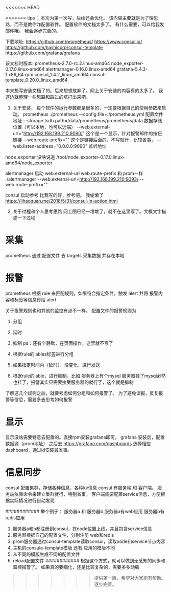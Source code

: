 <<<<<<< HEAD
 
=======
tips：
本次为第一次写，后续还会优化。
该内容主要就是为了理思路，而不是教你咋配置软件。
配置软件的文档太多了。 有什么需要，可以给我发邮件哦。
我会逐步完善的。

下载地址:
https://github.com/prometheus/
https://www.consul.io/
https://github.com/hashicorp/consul-template
https://github.com/grafana/grafana

该文档时版本:
prometheus-2.7.0-rc.2.linux-amd64
node_exporter-0.17.0.linux-amd64
alertmanager-0.16.0.linux-amd64
grafana-5.4.3-1.x86_64.rpm
consul_1.4.2_linux_amd64
consul-template_0.20.0_linux_amd64

本来想写安装文档了的。后来想想放弃了。网上关于安装的内容真的太多了。
我这边就整理一些思路和踩过的坑打出来吧。
1. 关于安装，
每个软件的运行参数都是很多的，一定要根据自己的使用参数来启动。
prometheus
./prometheus 
--config.file=./prometheus.yml 配置文件地址
--storage.tsdb.path=/data/prometheus/prometheus/data 数据存储位置（可以本地，也可以远端）
--web.external-url="http://192.168.199.210:9090/" 这个是一个显示，针对报警邮件的按钮链接
--web.route-prefix=""  这个是链接后面的，不写就行，比较省事，
--web.listen-address="0.0.0.0:9090" 监听地址


node_exporter 没啥说道
/root/node_exporter-0.17.0.linux-amd64/node_exporter

alertmanager 启动 web.external-url web.route-prefix 和 prom一样
./alertmanager --web.external-url=http://192.168.199.210:9093/ --web.route-prefix=""

consul 启动参考 比我写的好，参考吧。 我偷懒了
https://lihaoquan.me/2018/5/31/consul-in-action.html


2. 关于过程和个人思考思路
网上图已经一堆堆了，就不在这里写了。大概文字描述一下过程

# 采集
prometheus 通过 配置文件 去 targets 采集数据 并存在本地

# 报警
prometheus 根据 rule 来匹配规则，如果符合指定条件，触发 alert
并将 报警内容和标签等信息传给 alert

关于报警规则也和其他的监控有点不一样。
配置文件的报警规则为
1. 分组
2. 延时
3. 抑制
ps：还有个静默，在页面操作，这里就不写了

1. 根据rule的lables标签进行分组
2. 如果指定时间内（延时），没变化，进行发送
3. 根据rule的lable，进行抑制，比如 服务器上有个mysql
   服务器挂了mysql必然也挂了，报警其实只需要接受服务器的就行了，这个就是抑制

了解这几个规则之后，就要考虑如何分组和如何报警了。
为了避免误报，反复报警等信息，需要多去思考如何报警


# 显示
显示没啥需要特意去配置的。直接rpm安装grafana即可。
grafana 安装后，配置数据源（prom地址）
之后去 https://grafana.com/dashboards 选择相应dashboard，通过id安装最省事。


# 信息同步
consul 配置集群，存储各种信息，各种kv信息
consul 有服务端 和 客户端。
服务端依靠命令来建立集群就行，特别省事。
客户端需要配置service信息，方便根据实际情况进行自动发现

############
举个例子：
服务器a 和 服务器b
服务器a有web应用
服务器b有redis应用

1. 服务器a和b都注册到consul，在node位置上线，并且包含service信息
2. 服务器根据自己的配置文件，分别注册 web和redis
3. prom服务器通过consul-template读取consul，读取node和service节点内容
4. 主机的consule-template模版 还有 应用的模版不同
5. 从不同的模版生成不同的配置文件
6. reload配置文件
############
根据这个方式，就可以做到无感知的同步和监控报警了。
如果真的要细化，还是比较复杂的，需要多多动脑
>>>>>>> 提供第一版，希望对大家能有帮助。逐步完善。

